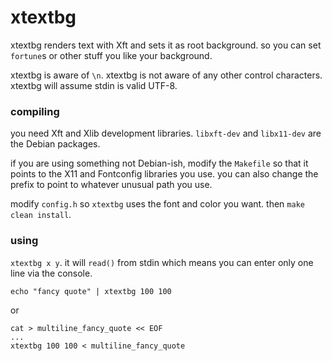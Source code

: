 # xtextbg

xtextbg renders text with Xft and sets it as root background. so you can set `fortune`s or other stuff you like your background.

xtextbg is aware of `\n`. xtextbg is not aware of any other control characters. xtextbg will assume stdin is valid UTF-8.

### compiling

you need Xft and Xlib development libraries. `libxft-dev` and `libx11-dev` are the Debian packages.

if you are using something not Debian-ish, modify the `Makefile` so that it points to the X11 and Fontconfig libraries you use. you can also change the prefix to point to whatever unusual path you use.

modify `config.h` so `xtextbg` uses the font and color you want. then `make clean install`.


### using

`xtextbg x y`. it will `read()` from stdin which means you can enter only one line via the console.

`echo "fancy quote" | xtextbg 100 100`

or

```
cat > multiline_fancy_quote << EOF
...
xtextbg 100 100 < multiline_fancy_quote
```
